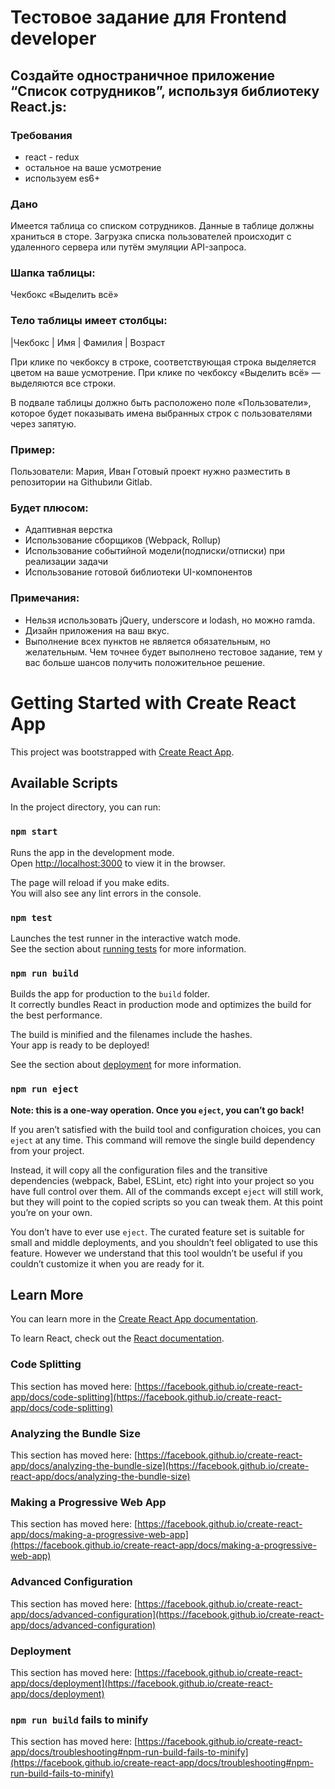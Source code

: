 # Тестовое задание для Front​end developer 

##  Создайте одностраничное приложение “Список сотрудников”, используя библиотеку React.js:

### Требования				
-  react - redux				
-  остальное на ваше усмотрение					
-  используем es6+
 								
### Дано						
Имеется таблица со ​списком сотрудников. Данные в таблице должны храниться в сторе. Загрузка списка пользователей происходит с удаленного сервера или путём эмуляции API-запроса.
						
### Шапка таблицы:							
Чекбокс «Выделить всё»
 								
### Тело таблицы имеет столбцы:							
|​Чекбокс | Имя | Фамилия | Возраст
 								
При клике по чекбоксу в строке, соответствующая строка выделяется цветом на ваше усмотрение.
При клике по чекбоксу «Выделить всё» — выделяются все строки.
 								
В подвале таблицы должно быть расположено поле «Пользователи», которое будет показывать имена выбранных строк с пользователями через запятую.
 								
### Пример:							
Пользователи: Мария, Иван
Готовый проект нужно разместить в репозитории на Github​или ​Gitlab.​
 												
### Будет плюсом:			
- Адаптивная верстка						
- Использование сборщиков (Webpack, Rollup)
- Использование событийной модели(подписки/отписки) при реализации задачи
- Использование готовой библиотеки UI-компонентов
		 
### Примечания:					
- Нельзя использовать jQuery, underscore и lodash, но можно ramda.
- Дизайн приложения на ваш вкус.						
- Выполнение всех пунктов не является обязательным, но желательным. Чем точнее будет выполнено тестовое задание, тем у вас больше шансов получить положительное решение.	 	


# Getting Started with Create React App

This project was bootstrapped with [Create React App](https://github.com/facebook/create-react-app).

## Available Scripts

In the project directory, you can run:

### `npm start`

Runs the app in the development mode.\
Open [http://localhost:3000](http://localhost:3000) to view it in the browser.

The page will reload if you make edits.\
You will also see any lint errors in the console.

### `npm test`

Launches the test runner in the interactive watch mode.\
See the section about [running tests](https://facebook.github.io/create-react-app/docs/running-tests) for more information.

### `npm run build`

Builds the app for production to the `build` folder.\
It correctly bundles React in production mode and optimizes the build for the best performance.

The build is minified and the filenames include the hashes.\
Your app is ready to be deployed!

See the section about [deployment](https://facebook.github.io/create-react-app/docs/deployment) for more information.

### `npm run eject`

**Note: this is a one-way operation. Once you `eject`, you can’t go back!**

If you aren’t satisfied with the build tool and configuration choices, you can `eject` at any time. This command will remove the single build dependency from your project.

Instead, it will copy all the configuration files and the transitive dependencies (webpack, Babel, ESLint, etc) right into your project so you have full control over them. All of the commands except `eject` will still work, but they will point to the copied scripts so you can tweak them. At this point you’re on your own.

You don’t have to ever use `eject`. The curated feature set is suitable for small and middle deployments, and you shouldn’t feel obligated to use this feature. However we understand that this tool wouldn’t be useful if you couldn’t customize it when you are ready for it.

## Learn More

You can learn more in the [Create React App documentation](https://facebook.github.io/create-react-app/docs/getting-started).

To learn React, check out the [React documentation](https://reactjs.org/).

### Code Splitting

This section has moved here: [https://facebook.github.io/create-react-app/docs/code-splitting](https://facebook.github.io/create-react-app/docs/code-splitting)

### Analyzing the Bundle Size

This section has moved here: [https://facebook.github.io/create-react-app/docs/analyzing-the-bundle-size](https://facebook.github.io/create-react-app/docs/analyzing-the-bundle-size)

### Making a Progressive Web App

This section has moved here: [https://facebook.github.io/create-react-app/docs/making-a-progressive-web-app](https://facebook.github.io/create-react-app/docs/making-a-progressive-web-app)

### Advanced Configuration

This section has moved here: [https://facebook.github.io/create-react-app/docs/advanced-configuration](https://facebook.github.io/create-react-app/docs/advanced-configuration)

### Deployment

This section has moved here: [https://facebook.github.io/create-react-app/docs/deployment](https://facebook.github.io/create-react-app/docs/deployment)

### `npm run build` fails to minify

This section has moved here: [https://facebook.github.io/create-react-app/docs/troubleshooting#npm-run-build-fails-to-minify](https://facebook.github.io/create-react-app/docs/troubleshooting#npm-run-build-fails-to-minify)
